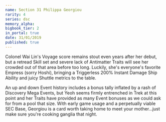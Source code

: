 ```yaml
---
name: Section 31 Philippa Georgiou
rarity: 4
series: dsc
memory_alpha:
bigbook_tier: 2
in_portal: true
date: 31/01/2019
published: true
---
```


Colonel Wai Lin's Voyage score remains stout even years after her debut, but a retread Skill set and severe lack of Antimatter Traits will see her crowded out of that area before too long. Luckily, she's everyone's favorite Empress (sorry Hoshi), bringing a Triggerless 200% Instant Damage Ship Ability and juicy Shuttle metrics to the table.

An up and down Event history includes a bonus tally inflated by a rash of Discovery Mega Events, but Yeoh seems firmly entrenched in Trek at this point and her Traits have provided as many Event bonuses as we could ask for from a pool that size. With early game usage and a perpetually viable SEC Base, Georgiou is a card worth taking home to meet your mother...just make sure you're cooking ganglia that night.

